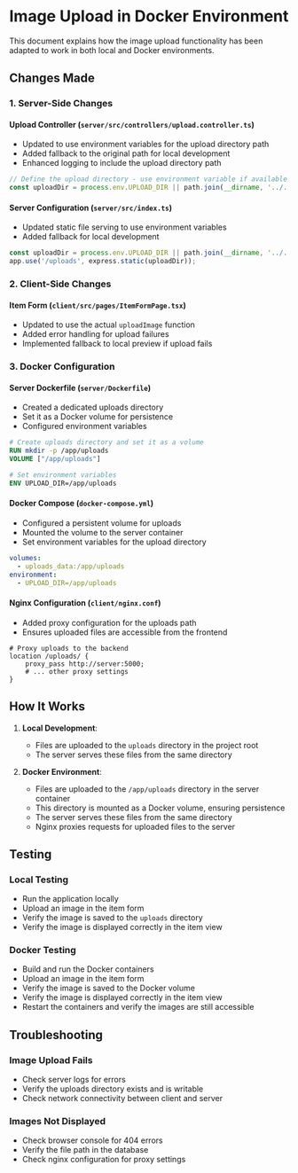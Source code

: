 # Image Upload in Docker Environment

This document explains how the image upload functionality has been adapted to work in both local and Docker environments.

## Changes Made

### 1. Server-Side Changes

#### Upload Controller (`server/src/controllers/upload.controller.ts`)
- Updated to use environment variables for the upload directory path
- Added fallback to the original path for local development
- Enhanced logging to include the upload directory path

```typescript
// Define the upload directory - use environment variable if available
const uploadDir = process.env.UPLOAD_DIR || path.join(__dirname, '../../../uploads');
```

#### Server Configuration (`server/src/index.ts`)
- Updated static file serving to use environment variables
- Added fallback for local development

```typescript
const uploadDir = process.env.UPLOAD_DIR || path.join(__dirname, '../../uploads');
app.use('/uploads', express.static(uploadDir));
```

### 2. Client-Side Changes

#### Item Form (`client/src/pages/ItemFormPage.tsx`)
- Updated to use the actual `uploadImage` function
- Added error handling for upload failures
- Implemented fallback to local preview if upload fails

### 3. Docker Configuration

#### Server Dockerfile (`server/Dockerfile`)
- Created a dedicated uploads directory
- Set it as a Docker volume for persistence
- Configured environment variables

```dockerfile
# Create uploads directory and set it as a volume
RUN mkdir -p /app/uploads
VOLUME ["/app/uploads"]

# Set environment variables
ENV UPLOAD_DIR=/app/uploads
```

#### Docker Compose (`docker-compose.yml`)
- Configured a persistent volume for uploads
- Mounted the volume to the server container
- Set environment variables for the upload directory

```yaml
volumes:
  - uploads_data:/app/uploads
environment:
  - UPLOAD_DIR=/app/uploads
```

#### Nginx Configuration (`client/nginx.conf`)
- Added proxy configuration for the uploads path
- Ensures uploaded files are accessible from the frontend

```nginx
# Proxy uploads to the backend
location /uploads/ {
    proxy_pass http://server:5000;
    # ... other proxy settings
}
```

## How It Works

1. **Local Development**:
   - Files are uploaded to the `uploads` directory in the project root
   - The server serves these files from the same directory

2. **Docker Environment**:
   - Files are uploaded to the `/app/uploads` directory in the server container
   - This directory is mounted as a Docker volume, ensuring persistence
   - The server serves these files from the same directory
   - Nginx proxies requests for uploaded files to the server

## Testing

### Local Testing
- Run the application locally
- Upload an image in the item form
- Verify the image is saved to the `uploads` directory
- Verify the image is displayed correctly in the item view

### Docker Testing
- Build and run the Docker containers
- Upload an image in the item form
- Verify the image is saved to the Docker volume
- Verify the image is displayed correctly in the item view
- Restart the containers and verify the images are still accessible

## Troubleshooting

### Image Upload Fails
- Check server logs for errors
- Verify the uploads directory exists and is writable
- Check network connectivity between client and server

### Images Not Displayed
- Check browser console for 404 errors
- Verify the file path in the database
- Check nginx configuration for proxy settings 